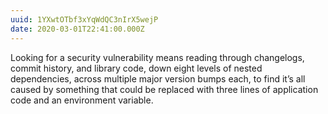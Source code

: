 ```yaml
---
uuid: 1YXwtOTbf3xYqWdQC3nIrX5wejP
date: 2020-03-01T22:41:00.000Z
---
```


Looking for a security vulnerability means reading through changelogs, commit history, and library code, down eight levels of nested dependencies, across multiple major version bumps each, to find it’s all caused by something that could be replaced with three lines of application code and an environment variable.